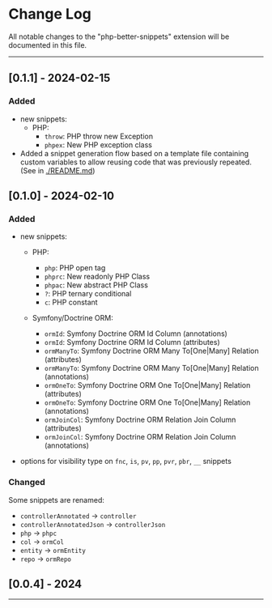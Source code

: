 # Change Log

All notable changes to the "php-better-snippets" extension will be documented in this file.

---

## [0.1.1] - 2024-02-15

### Added
  - new snippets:
    - PHP:
      - `throw`: PHP throw new Exception
      - `phpex`: New PHP exception class
  - Added a snippet generation flow based on a template file containing custom variables to allow reusing code that was previously repeated. (See in [./README.md](./README.md#contribution-guide))

## [0.1.0] - 2024-02-10

### Added
  - new snippets:
    - PHP:
      - `php`: PHP open tag
      - `phprc`: New readonly PHP Class
      - `phpac`: New abstract PHP Class
      - `?`: PHP ternary conditional
      - `c`: PHP constant

    - Symfony/Doctrine ORM:
      - `ormId`: Symfony Doctrine ORM Id Column (annotations)
      - `ormId`: Symfony Doctrine ORM Id Column (attributes)
      - `ormManyTo`: Symfony Doctrine ORM Many To[One|Many] Relation (attributes)
      - `ormManyTo`: Symfony Doctrine ORM Many To[One|Many] Relation (annotations)
      - `ormOneTo`: Symfony Doctrine ORM One To[One|Many] Relation (attributes)
      - `ormOneTo`: Symfony Doctrine ORM One To[One|Many] Relation (annotations)
      - `ormJoinCol`: Symfony Doctrine ORM Relation Join Column (attributes)
      - `ormJoinCol`: Symfony Doctrine ORM Relation Join Column (annotations)

  - options for visibility type on `fnc`, `is`, `pv`, `pp`, `pvr`, `pbr`, `__` snippets

### Changed
Some snippets are renamed:
  - `controllerAnnotated` -> `controller`
  - `controllerAnnotatedJson` -> `controllerJson`
  - `php` -> `phpc`
  - `col` -> `ormCol`
  - `entity` -> `ormEntity`
  - `repo` -> `ormRepo`

## [0.0.4] - 2024

---
